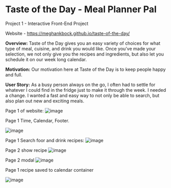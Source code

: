 # Taste of the Day - Meal Planner Pal

Project 1 - Interactive Front-End Project

Website - https://meghankbock.github.io/taste-of-the-day/


**Overview:** Taste of the Day gives you an easy variety of choices for what type of meal, cuisine, and drink you would like. Once you’ve made your selection, we not only give you the recipes and ingredients, but also let you schedule it on our week long calendar.

**Motivation:** Our motivation here at Taste of the Day is to keep people happy and full.

**User Story:** As a busy person always on the go, I often had to settle for whatever I could find in the fridge just to make it through the week. I needed a change. I wanted a fast and easy way to not only be able to search, but also plan out new and exciting meals.

Page 1 of website:
![image](https://user-images.githubusercontent.com/80716790/123558783-b398d480-d75d-11eb-8dab-102fd8d163f9.png)

Page 1 Time, Calendar, Footer.

![image](https://user-images.githubusercontent.com/80716790/123558801-ce6b4900-d75d-11eb-8b97-69e16b86a91c.png)

Page 1 Search foor and drink recipes:
![image](https://user-images.githubusercontent.com/80716790/123558824-f2c72580-d75d-11eb-8c74-d017e0995146.png)

Page 2 show recipe 
![image](https://user-images.githubusercontent.com/80716790/123558835-05d9f580-d75e-11eb-8c47-f00160d1490c.png)

Page 2 modal 
![image](https://user-images.githubusercontent.com/80716790/123558843-11c5b780-d75e-11eb-8e80-a7bdf1522b25.png)

Page 1 recipe saved to calendar container

![image](https://user-images.githubusercontent.com/80716790/123558853-21450080-d75e-11eb-93fd-8559771ae26f.png)
